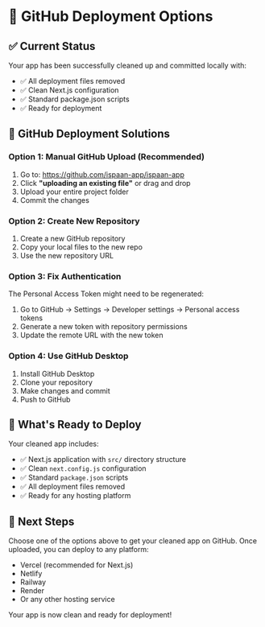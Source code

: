 # 🚀 GitHub Deployment Options

## ✅ Current Status
Your app has been successfully cleaned up and committed locally with:
- ✅ All deployment files removed
- ✅ Clean Next.js configuration
- ✅ Standard package.json scripts
- ✅ Ready for deployment

## 🔧 GitHub Deployment Solutions

### Option 1: Manual GitHub Upload (Recommended)
1. Go to: https://github.com/ispaan-app/ispaan-app
2. Click **"uploading an existing file"** or drag and drop
3. Upload your entire project folder
4. Commit the changes

### Option 2: Create New Repository
1. Create a new GitHub repository
2. Copy your local files to the new repo
3. Use the new repository URL

### Option 3: Fix Authentication
The Personal Access Token might need to be regenerated:
1. Go to GitHub → Settings → Developer settings → Personal access tokens
2. Generate a new token with repository permissions
3. Update the remote URL with the new token

### Option 4: Use GitHub Desktop
1. Install GitHub Desktop
2. Clone your repository
3. Make changes and commit
4. Push to GitHub

## 📁 What's Ready to Deploy
Your cleaned app includes:
- ✅ Next.js application with `src/` directory structure
- ✅ Clean `next.config.js` configuration
- ✅ Standard `package.json` scripts
- ✅ All deployment files removed
- ✅ Ready for any hosting platform

## 🎯 Next Steps
Choose one of the options above to get your cleaned app on GitHub. Once uploaded, you can deploy to any platform:
- Vercel (recommended for Next.js)
- Netlify
- Railway
- Render
- Or any other hosting service

Your app is now clean and ready for deployment!

























